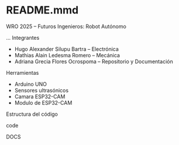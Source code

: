 # README.mmd
WRO 2025 – Futuros Ingenieros: Robot Autónomo

...
Integrantes

- Hugo Alexander Silupu Bartra – Electrónica
- Mathias Alain Ledesma Romero – Mecánica
- Adriana Grecia Flores Ocrospoma – Repositorio y Documentación

Herramientas

- Arduino UNO
- Sensores ultrasónicos
- Camara ESP32-CAM
- Modulo de ESP32-CAM

Estructura del código

code

DOCS
